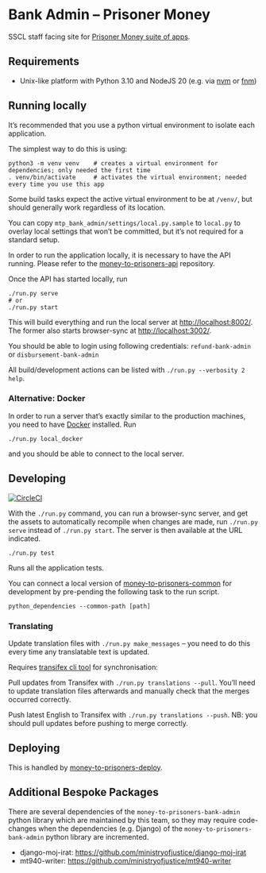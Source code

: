 # Bank Admin – Prisoner Money

SSCL staff facing site for [Prisoner Money suite of apps](https://github.com/ministryofjustice/money-to-prisoners).

## Requirements

- Unix-like platform with Python 3.10 and NodeJS 20 (e.g. via [nvm](https://github.com/nvm-sh/nvm#installing-and-updating) or [fnm](https://github.com/Schniz/fnm#installation))

## Running locally

It’s recommended that you use a python virtual environment to isolate each application.

The simplest way to do this is using:

```shell
python3 -m venv venv    # creates a virtual environment for dependencies; only needed the first time
. venv/bin/activate     # activates the virtual environment; needed every time you use this app
```

Some build tasks expect the active virtual environment to be at `/venv/`, but should generally work regardless of
its location.

You can copy `mtp_bank_admin/settings/local.py.sample` to `local.py` to overlay local settings that won’t be committed,
but it’s not required for a standard setup.

In order to run the application locally, it is necessary to have the API running.
Please refer to the [money-to-prisoners-api](https://github.com/ministryofjustice/money-to-prisoners-api/) repository.

Once the API has started locally, run

```shell
./run.py serve
# or
./run.py start
```

This will build everything and run the local server at [http://localhost:8002/](http://localhost:8002/).
The former also starts browser-sync at [http://localhost:3002/](http://localhost:3002/).

You should be able to login using following credentials: `refund-bank-admin` or `disbursement-bank-admin`

All build/development actions can be listed with `./run.py --verbosity 2 help`.

### Alternative: Docker

In order to run a server that’s exactly similar to the production machines,
you need to have [Docker](https://www.docker.com/products/developer-tools) installed. Run

```shell
./run.py local_docker
```

and you should be able to connect to the local server.

## Developing

[![CircleCI](https://circleci.com/gh/ministryofjustice/money-to-prisoners-bank-admin.svg?style=svg)](https://circleci.com/gh/ministryofjustice/money-to-prisoners-bank-admin)

With the `./run.py` command, you can run a browser-sync server, and get the assets
to automatically recompile when changes are made, run `./run.py serve` instead of
`./run.py start`. The server is then available at the URL indicated.

```shell
./run.py test
```

Runs all the application tests.

You can connect a local version of [money-to-prisoners-common](https://github.com/ministryofjustice/money-to-prisoners-common/)
for development by pre-pending the following task to the run script.

```shell
python_dependencies --common-path [path]
```

### Translating

Update translation files with `./run.py make_messages` – you need to do this every time any translatable text is updated.

Requires [transifex cli tool](https://github.com/transifex/cli#installation) for synchronisation:

Pull updates from Transifex with `./run.py translations --pull`.
You’ll need to update translation files afterwards and manually check that the merges occurred correctly.

Push latest English to Transifex with `./run.py translations --push`.
NB: you should pull updates before pushing to merge correctly.

## Deploying

This is handled by [money-to-prisoners-deploy](https://github.com/ministryofjustice/money-to-prisoners-deploy/).

## Additional Bespoke Packages

There are several dependencies of the ``money-to-prisoners-bank-admin`` python library which are maintained by this team, so they may require code-changes when the dependencies (e.g. Django) of the ``money-to-prisoners-bank-admin`` python library are incremented.

* django-moj-irat: https://github.com/ministryofjustice/django-moj-irat
* mt940-writer: https://github.com/ministryofjustice/mt940-writer
